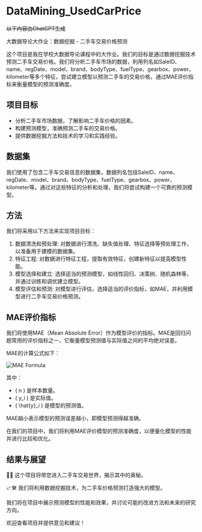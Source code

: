 # DataMining_UsedCarPrice

~~以下内容由ChatGPT生成~~

大数据导论大作业：数据挖掘 - 二手车交易价格预测

这个项目是我在学校大数据导论课程中的大作业。我们的目标是通过数据挖掘技术预测二手车交易价格。我们将分析二手车市场的数据，利用列名如SaleID、name、regDate、model、brand、bodyType、fuelType、gearbox、power、kilometer等多个特征，尝试建立模型以预测二手车的交易价格，通过MAE评价指标来衡量模型的预测准确度。

## 项目目标

- 分析二手车市场数据，了解影响二手车价格的因素。
- 构建预测模型，准确预测二手车的交易价格。
- 提供数据挖掘方法和技术的学习和实践经验。

## 数据集

我们使用了包含二手车交易信息的数据集，数据列名包括SaleID、name、regDate、model、brand、bodyType、fuelType、gearbox、power、kilometer等。通过对这些特征的分析和处理，我们将尝试构建一个可靠的预测模型。

## 方法

我们将采用以下方法来实现项目目标：

1. 数据清洗和预处理: 对数据进行清洗、缺失值处理、特征选择等预处理工作，以准备用于建模的数据集。
2. 特征工程: 对数据进行特征工程，提取有效特征，创建新特征以提高模型性能。
3. 模型选择和建立: 选择适当的预测模型，如线性回归、决策树、随机森林等，并通过训练和调优建立模型。
4. 模型评估和预测: 对模型进行评估，选择适当的评价指标，如MAE，并利用模型进行二手车交易价格预测。

## MAE评价指标

我们将使用MAE（Mean Absolute Error）作为模型评价的指标。MAE是回归问题常用的评价指标之一，它衡量模型预测值与实际值之间的平均绝对误差。

MAE的计算公式如下：

![MAE Formula](/images/mae_formula.png_)

其中：
- \( n \) 是样本数量。
- \( y_i \) 是实际值。
- \( \hat{y}_i \) 是模型的预测值。

MAE越小表示模型的预测误差越小，即模型预测得越准确。

在我们的项目中，我们将利用MAE评价模型的预测准确度，以便量化模型的性能并进行比较和优化。


## 结果与展望

🚗✨  这个项目将带您进入二手车交易世界，揭示其中的奥秘。

📈🛠️  我们将利用数据挖掘技术，为二手车价格预测打造强大的模型。

我们将在项目中展示预测模型的性能和效果，并讨论可能的改进方法和未来的研究方向。

欢迎查看项目并提供意见和建议！
